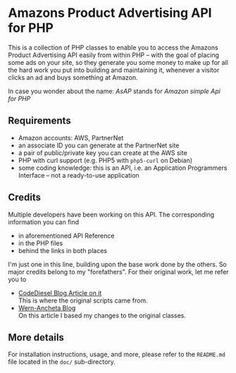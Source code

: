 # Amazons Product Advertising API for PHP

This is a collection of PHP classes to enable you to access the Amazons Product
Advertising API easily from within PHP – with the goal of placing some ads on
your site, so they generate you some money to make up for all the hard work you
put into building and maintaining it, whenever a visitor clicks an ad and buys
something at Amazon.

In case you wonder about the name: *AsAP* stands for *Amazon simple Api for PHP*


## Requirements

* Amazon accounts: AWS, PartnerNet
* an associate ID you can generate at the PartnerNet site
* a pair of public/private key you can create at the AWS site
* PHP with curl support (e.g. PHP5 with `php5-curl` on Debian)
* some coding knowledge: this is an API, i.e. an Application Programmers
  Interface – not a ready-to-use application


## Credits

Multiple developers have been working on this API. The corresponding information
you can find

* in aforementioned API Reference
* in the PHP files
* behind the links in both places

I'm just one in this line, building upon the base work done by the others. So
major credits belong to my "forefathers". For their original work, let me refer
you to

* [CodeDiesel Blog Article on it](http://www.codediesel.com/php/accessing-amazon-product-advertising-api-in-php/)  
  This is where the original scripts came from.
* [Wern-Ancheta Blog](http://wern-ancheta.com/blog/2013/02/10/getting-started-with-amazon-product-advertising-api/)  
  On this article I based my changes to the original classes.

## More details
For installation instructions, usage, and more, please refer to the `README.md`
file located in the `doc/` sub-directory.
